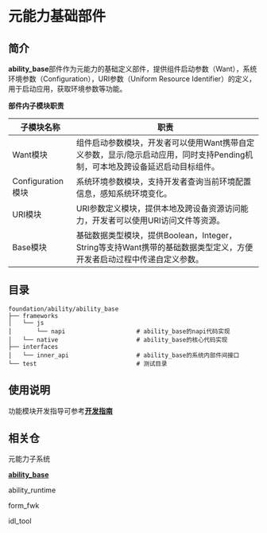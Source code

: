 # 元能力基础部件

## 简介

**ability_base**部件作为元能力的基础定义部件，提供组件启动参数（Want），系统环境参数（Configuration），URI参数（Uniform Resource Identifier）的定义，用于启动应用，获取环境参数等功能。

**部件内子模块职责**

| 子模块名称       | 职责                                                         |
| ---------------- | ------------------------------------------------------------|
| Want模块          | 组件启动参数模块，开发者可以使用Want携带自定义参数，显示/隐示启动应用，同时支持Pending机制，可本地及跨设备延迟启动目标组件。	|
| Configuration模块 | 系统环境参数模块，支持开发者查询当前环境配置信息，感知系统环境变化。                                            		   |
| URI模块           | URI参数定义模块，提供本地及跨设备资源访问能力，开发者可以使用URI访问文件等资源。											 |
| Base模块          | 基础数据类型模块，提供Boolean，Integer，String等支持Want携带的基础数据类型定义，方便开发者启动过程中传递自定义参数。		   |

## 目录

```
foundation/ability/ability_base
├── frameworks
│   └── js
│       └── napi					# ability_base的napi代码实现
│   └── native 					    # ability_base的核心代码实现
├── interfaces
│   └── inner_api 				    # ability_base的系统内部件间接口 
└── test							# 测试目录
```

## 使用说明
功能模块开发指导可参考[**开发指南**](https://gitee.com/openharmony/docs/blob/master/zh-cn/application-dev/ability/Readme-CN.md)


## 相关仓
元能力子系统

[**ability_base**](https://gitee.com/openharmony/ability_ability_base)

ability_runtime

form_fwk

idl_tool
